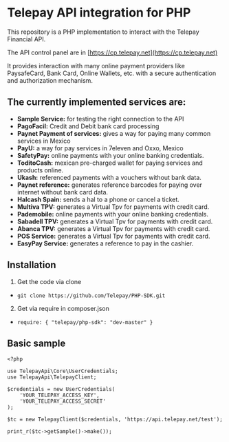# Telepay API integration for PHP

This repository is a PHP implementation to interact with the Telepay Financial API.

The API control panel are in [https://cp.telepay.net](https://cp.telepay.net)

It provides interaction with many online payment providers like PaysafeCard,
Bank Card, Online Wallets, etc. with a secure authentication and authorization mechanism.

## The currently implemented services are:
* **Sample Service:** for testing the right connection to the API
* **PagoFacil:** Credit and Debit bank card processing
* **Paynet Payment of services:** gives a way for paying many common services in Mexico
* **PayU:** a way for pay services in 7eleven and Oxxo, Mexico
* **SafetyPay:** online payments with your online banking credentials.
* **ToditoCash:** mexican pre-charged wallet for paying services and products online.
* **Ukash:** referenced payments with a vouchers without bank data.
* **Paynet reference:** generates reference barcodes for paying over internet without bank card data.
* **Halcash Spain:** sends a hal to a phone or cancel a ticket.
* **Multiva TPV:** generates a Virtual Tpv for payments with credit card.
* **Pademobile:** online payments with your online banking credentials.
* **Sabadell TPV:** generates a Virtual Tpv for payments with credit card.
* **Abanca TPV:** generates a Virtual Tpv for payments with credit card.
* **POS Service:** generates a Virtual Tpv for payments with credit card.
* **EasyPay Service:** generates a reference to pay in the cashier.

## Installation
1. Get the code via clone
  * `git clone https://github.com/Telepay/PHP-SDK.git`
2. Get via require in composer.json
  * `require: { "telepay/php-sdk": "dev-master" }`

## Basic sample
```
<?php

use TelepayApi\Core\UserCredentials;
use TelepayApi\TelepayClient;

$credentials = new UserCredentials(
    'YOUR_TELEPAY_ACCESS_KEY',
    'YOUR_TELEPAY_ACCESS_SECRET'
);

$tc = new TelepayClient($credentials, 'https://api.telepay.net/test');

print_r($tc->getSample()->make());
```



